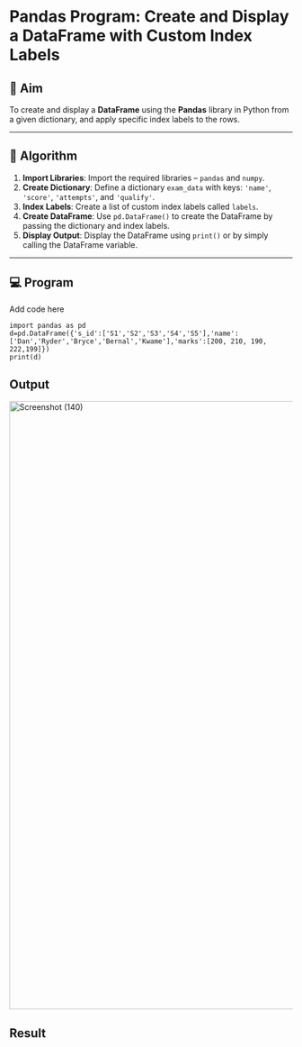 # Pandas Program: Create and Display a DataFrame with Custom Index Labels

## 🎯 Aim

To create and display a **DataFrame** using the **Pandas** library in Python from a given dictionary, and apply specific index labels to the rows.

---

## 🧠 Algorithm

1. **Import Libraries**: Import the required libraries – `pandas` and `numpy`.
2. **Create Dictionary**: Define a dictionary `exam_data` with keys: `'name'`, `'score'`, `'attempts'`, and `'qualify'`.
3. **Index Labels**: Create a list of custom index labels called `labels`.
4. **Create DataFrame**: Use `pd.DataFrame()` to create the DataFrame by passing the dictionary and index labels.
5. **Display Output**: Display the DataFrame using `print()` or by simply calling the DataFrame variable.

---

## 💻 Program
Add code here
```
import pandas as pd
d=pd.DataFrame({'s_id':['S1','S2','S3','S4','S5'],'name':['Dan','Ryder','Bryce','Bernal','Kwame'],'marks':[200, 210, 190, 222,199]})
print(d)
```

## Output
<img width="1920" height="1080" alt="Screenshot (140)" src="https://github.com/user-attachments/assets/fa5e9a90-43ea-43a0-ac38-ab21b629afd4" />

## Result
